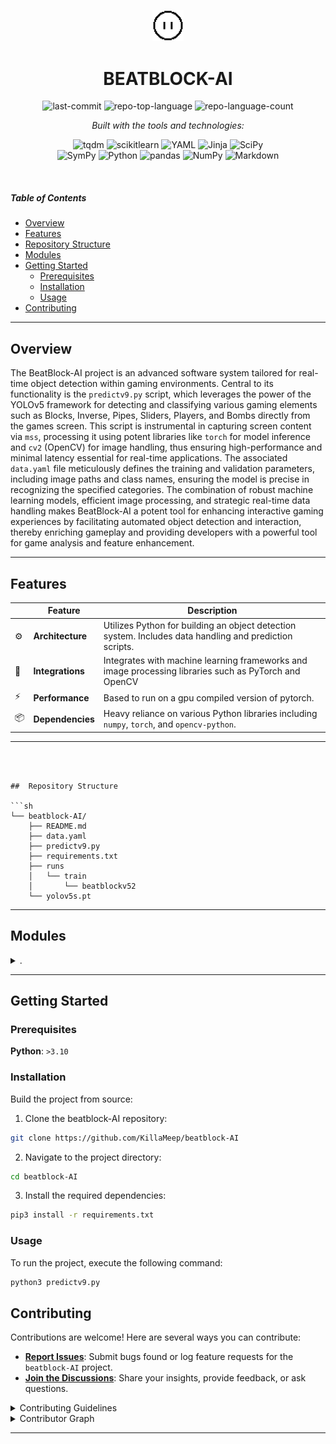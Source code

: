
<p align="center">
  <img src="beatblock.png" width="10%" alt="BEATBLOCK-AI-logo">
</p>
<p align="center">
    <h1 align="center">BEATBLOCK-AI</h1>
</p>
<p align="center">
	<img src="https://img.shields.io/github/last-commit/KillaMeep/beatblock-AI?style=flat&logo=git&logoColor=white&color=0080ff" alt="last-commit">
	<img src="https://img.shields.io/github/languages/top/KillaMeep/beatblock-AI?style=flat&color=0080ff" alt="repo-top-language">
	<img src="https://img.shields.io/github/languages/count/KillaMeep/beatblock-AI?style=flat&color=0080ff" alt="repo-language-count">
</p>
<p align="center">
		<em>Built with the tools and technologies:</em>
</p>
<p align="center">
	<img src="https://img.shields.io/badge/tqdm-FFC107.svg?style=flat&logo=tqdm&logoColor=black" alt="tqdm">
	<img src="https://img.shields.io/badge/scikitlearn-F7931E.svg?style=flat&logo=scikit-learn&logoColor=white" alt="scikitlearn">
	<img src="https://img.shields.io/badge/YAML-CB171E.svg?style=flat&logo=YAML&logoColor=white" alt="YAML">
	<img src="https://img.shields.io/badge/Jinja-B41717.svg?style=flat&logo=Jinja&logoColor=white" alt="Jinja">
	<img src="https://img.shields.io/badge/SciPy-8CAAE6.svg?style=flat&logo=SciPy&logoColor=white" alt="SciPy">
	<br>
	<img src="https://img.shields.io/badge/SymPy-3B5526.svg?style=flat&logo=SymPy&logoColor=white" alt="SymPy">
	<img src="https://img.shields.io/badge/Python-3776AB.svg?style=flat&logo=Python&logoColor=white" alt="Python">
	<img src="https://img.shields.io/badge/pandas-150458.svg?style=flat&logo=pandas&logoColor=white" alt="pandas">
	<img src="https://img.shields.io/badge/NumPy-013243.svg?style=flat&logo=NumPy&logoColor=white" alt="NumPy">
	<img src="https://img.shields.io/badge/Markdown-000000.svg?style=flat&logo=Markdown&logoColor=white" alt="Markdown">
</p>

<br>

#####  Table of Contents

- [ Overview](#-overview)
- [ Features](#-features)
- [ Repository Structure](#-repository-structure)
- [ Modules](#-modules)
- [ Getting Started](#-getting-started)
    - [ Prerequisites](#-prerequisites)
    - [ Installation](#-installation)
    - [ Usage](#-usage)
- [ Contributing](#-contributing)

---

##  Overview

The BeatBlock-AI project is an advanced software system tailored for real-time object detection within gaming environments. Central to its functionality is the `predictv9.py` script, which leverages the power of the YOLOv5 framework for detecting and classifying various gaming elements such as Blocks, Inverse, Pipes, Sliders, Players, and Bombs directly from the games screen. This script is instrumental in capturing screen content via `mss`, processing it using potent libraries like `torch` for model inference and `cv2` (OpenCV) for image handling, thus ensuring high-performance and minimal latency essential for real-time applications. The associated `data.yaml` file meticulously defines the training and validation parameters, including image paths and class names, ensuring the model is precise in recognizing the specified categories. The combination of robust machine learning models, efficient image processing, and strategic real-time data handling makes BeatBlock-AI a potent tool for enhancing interactive gaming experiences by facilitating automated object detection and interaction, thereby enriching gameplay and providing developers with a powerful tool for game analysis and feature enhancement.

---

##  Features

|    | Feature            | Description                                                                                      |
|----|--------------------|--------------------------------------------------------------------------------------------------|
| ⚙️  | **Architecture**   | Utilizes Python for building an object detection system. Includes data handling and prediction scripts.  |
| 🔌 | **Integrations**   | Integrates with machine learning frameworks and image processing libraries such as PyTorch and OpenCV  |
| ⚡️ | **Performance**    | Based to run on a gpu compiled version of pytorch. |
| 📦 | **Dependencies**   | Heavy reliance on various Python libraries including `numpy`, `torch`, and `opencv-python`.  |

---

```



##  Repository Structure

```sh
└── beatblock-AI/
    ├── README.md
    ├── data.yaml
    ├── predictv9.py
    ├── requirements.txt
    ├── runs
    │   └── train
    │       └── beatblockv52
    └── yolov5s.pt
```

---

##  Modules

<details closed><summary>.</summary>

| File | Summary |
| --- | --- |
| [data.yaml](https://github.com/KillaMeep/beatblock-AI/blob/main/data.yaml) | Defines the training and validation image paths, sets the number of classes to six, and lists specific class names related to objects in BeatBlock AIs target detection system, ensuring the model trains on and recognizes these distinct categories. |
| [predictv9.py](https://github.com/KillaMeep/beatblock-AI/blob/main/predictv9.py) | The `predictv9.py` file is a crucial component of the `beatblock-AI` repository, serving primarily as the prediction and detection module for various game elements within a real-time environment. Utilizing models trained in the repositorys YOLOv5 framework (`yolov5s.pt`), this script is responsible for capturing screen content, processing it to detect objects, and classifying them into predefined categories such as Block, Inverse, Pipe, Slider, Player, and Bomb. The identified objects are visually annotated with distinct colors for easy recognition.Moreover, the inclusion of comprehensive dependencies such as `torch`, `cv2` (OpenCV), `numpy`, and others suggests that the script is intensively utilizing computer vision techniques, machine learning inference, and possibly real-time interaction via the game's window managed by modules like `pygetwindow` and `ctypes`. The usage of `mss` for screen capture indicates the need for high-performance operations, likely to ensure minimal latency in real-time scenarios.The script also sets up a logging framework to facilitate debugging and monitoring of the detection process, thereby aiding in maintaining robust operational visibility during execution. This setup points to a larger architecture focused on real-time AI inference, where rapid processing and accurate detection are critical for effective functioning. Overall, `predictv9.py` is fundamental in bridging the game environment with AI-driven interactions, making it a centerpiece of this AI-integrated gaming framework. |
| [yolov5s.pt](https://github.com/KillaMeep/beatblock-AI/blob/main/yolov5s.pt) | Stores the pre-trained YOLOv5s model, integral for initializing the network with learned features for enhanced object detection capabilities in the BeatBlock AI system, facilitating improved predictability and performance in visual recognition tasks related to the projects scope. |
| [requirements.txt](https://github.com/KillaMeep/beatblock-AI/blob/main/requirements.txt) | The file `requirements.txt` within the `beatblock-AI` repository serves as a crucial component in defining the environment setup necessary for running the software successfully. It lists specific versions of Python packages that the application depends on, ensuring consistency and compatibility across different development and production environments. This file supports the main functionality of the repository, which likely involves AI or machine learning, given the inclusion of a model file (`yolov5s.pt`) and a Python script (`predictv9.py`) designed for predictions.The dependencies specified, such as `boto3` and `botocore`, suggest interactions with AWS services, potentially for managing storage or computation resources. Libraries like `absl-py` and `cloudpickle` indicate usage in a possibly complex data handling and computational context, which aligns with typical requirements for machine learning applications. The presence of `certifi` and `chardet` highlights an emphasis on secure and reliable data exchanges, which is essential for applications dealing with data over networks.Overall, this file ensures that all necessary Python libraries are installed and maintained at correct versions to prevent conflicts and issues during the execution of the AI functionalities provided by the repository. This aligns with the broader architectural role of facilitating machine learning predictions, likely on image data, given the specific mention of a YOLO model (`yolov5s.pt`). |
| [hyp.yaml](https://github.com/KillaMeep/beatblock-AI/blob/main/runs/train/beatblockv52/hyp.yaml) | Defines hyperparameters for training models in the Beatblock-AI project, setting values such as learning rates, momentum, and augmentation specifics crucial for optimizing the performance of the machine learning models utilized for image recognition and analysis. |
| [opt.yaml](https://github.com/KillaMeep/beatblock-AI/blob/main/runs/train/beatblockv52/opt.yaml) | Defines configuration for a YOLOv5-based object detection setup in the `beatblock-AI` project, including paths to model weights, dataset, hyperparameters, and training details like learning rates, epochs, and batch sizes to optimize detection performance on a specified GPU environment. |
| [best.pt](https://github.com/KillaMeep/beatblock-AI/blob/main/runs/train/beatblockv52/weights/best.pt) | Houses the trained model weights optimized during the training phase, pivotal for the Beatblock-AIs capability to accurately predict or classify data, directly influencing the performance and accuracy of the predictions generated by predictv9.py in real-world applications. |
| [last.pt](https://github.com/KillaMeep/beatblock-AI/blob/main/runs/train/beatblockv52/weights/last.pt) | Stores the final trained model weights for the Beatblock-AI project, essential for deploying the AIs capabilities in real-world applications. These weights represent the culmination of training processes, optimizing the performance of image recognition tasks specified in the projects architecture. |

</details>

---

##  Getting Started

###  Prerequisites

**Python**: `>3.10`

###  Installation

Build the project from source:

1. Clone the beatblock-AI repository:
```sh
git clone https://github.com/KillaMeep/beatblock-AI
```

2. Navigate to the project directory:
```sh
cd beatblock-AI
```

3. Install the required dependencies:
```sh
pip3 install -r requirements.txt
```

###  Usage

To run the project, execute the following command:

```sh
python3 predictv9.py
```







##  Contributing

Contributions are welcome! Here are several ways you can contribute:

- **[Report Issues](https://github.com/KillaMeep/beatblock-AI/issues)**: Submit bugs found or log feature requests for the `beatblock-AI` project.
- **[Join the Discussions](https://github.com/KillaMeep/beatblock-AI/discussions)**: Share your insights, provide feedback, or ask questions.

<details closed>
<summary>Contributing Guidelines</summary>

1. **Fork the Repository**: Start by forking the project repository to your github account.
2. **Clone Locally**: Clone the forked repository to your local machine using a git client.
   ```sh
   git clone https://github.com/KillaMeep/beatblock-AI
   ```
3. **Create a New Branch**: Always work on a new branch, giving it a descriptive name.
   ```sh
   git checkout -b new-feature-x
   ```
4. **Make Your Changes**: Develop and test your changes locally.
5. **Commit Your Changes**: Commit with a clear message describing your updates.
   ```sh
   git commit -m 'Implemented new feature x.'
   ```
6. **Push to github**: Push the changes to your forked repository.
   ```sh
   git push origin new-feature-x
   ```
7. **Submit a Pull Request**: Create a PR against the original project repository. Clearly describe the changes and their motivations.
8. **Review**: Once your PR is reviewed and approved, it will be merged into the main branch. Congratulations on your contribution!
</details>

<details closed>
<summary>Contributor Graph</summary>
<br>
<p align="left">
   <a href="https://github.com{/KillaMeep/beatblock-AI/}graphs/contributors">
      <img src="https://contrib.rocks/image?repo=KillaMeep/beatblock-AI">
   </a>
</p>
</details>

---

